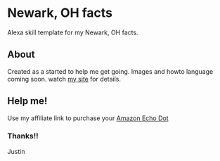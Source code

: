 # Newark, OH facts
Alexa skill template for my Newark, OH facts.

## About
Created as a started to help me get going. Images and howto language coming soon. watch [my site](http://justinrains.com) for details.

## Help me!
Use my affiliate link to purchase your [Amazon Echo Dot](http://amzn.to/2tobAZN)

### Thanks!!
Justin
